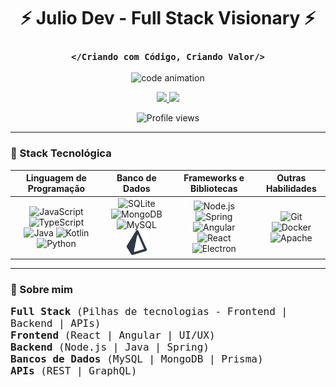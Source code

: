 <h1 align="center">⚡️ Julio Dev - Full Stack Visionary ⚡️</h1>
<h3 align="center"><code>&lt;/Criando com Código, Criando Valor/&gt;</code></h3>

<p align="center">
  <img src="https://media.giphy.com/media/qgQUggAC3Pfv687qPC/giphy.gif" width="380px" alt="code animation"/>
</p>

<p align="center">
  <a href="https://www.linkedin.com/in/seu-link" target="_blank">
    <img src="https://img.shields.io/badge/LinkedIn%20-%230077B5.svg?style=for-the-badge&logo=linkedin&logoColor=white"/>
  </a>
  <a href="https://github.com/juliommsdev" target="_blank">
    <img src="https://img.shields.io/github/followers/juliommsdev?label=GitHub&style=for-the-badge"/>
  </a>
</p>

<p align="center">
  <img src="https://komarev.com/ghpvc/?username=juliommsdev&style=flat-square&color=blue" alt="Profile views" />
</p>

---

### 🚀 Stack Tecnológica


<table align="center">
  <thead>
    <tr>
      <th>Linguagem de Programação</th>
      <th>Banco de Dados</th>
      <th>Frameworks e Bibliotecas</th>
      <th>Outras Habilidades</th>
    </tr>
  </thead>
  <tbody>
    <tr>
      <td align="center">
        <img src="https://cdn.jsdelivr.net/gh/devicons/devicon/icons/javascript/javascript-original.svg" width="40px" title="JavaScript"/>
        <img src="https://cdn.jsdelivr.net/gh/devicons/devicon/icons/typescript/typescript-original.svg" width="40px" title="TypeScript"/>
        <img src="https://cdn.jsdelivr.net/gh/devicons/devicon/icons/java/java-original.svg" width="40px" title="Java"/>
        <img src="https://cdn.jsdelivr.net/gh/devicons/devicon/icons/kotlin/kotlin-original.svg" width="40px" title="Kotlin"/>
        <img src="https://cdn.jsdelivr.net/gh/devicons/devicon/icons/python/python-original.svg" width="40px" title="Python"/>
      </td>
      <td align="center">
        <img src="https://cdn.jsdelivr.net/gh/devicons/devicon/icons/sqlite/sqlite-original.svg" width="40px" title="SQLite"/>
        <img src="https://cdn.jsdelivr.net/gh/devicons/devicon/icons/mongodb/mongodb-original.svg" width="40px" title="MongoDB"/>
        <img src="https://cdn.jsdelivr.net/gh/devicons/devicon/icons/mysql/mysql-original.svg" width="40px" title="MySQL"/>
        <img src="https://raw.githubusercontent.com/devicons/devicon/master/icons/prisma/prisma-original.svg" width="40px" title="Prisma"/>
      </td>
      <td align="center">
        <img src="https://cdn.jsdelivr.net/gh/devicons/devicon/icons/nodejs/nodejs-original.svg" width="40px" title="Node.js"/>
        <img src="https://cdn.jsdelivr.net/gh/devicons/devicon/icons/spring/spring-original.svg" width="40px" title="Spring"/>
        <img src="https://cdn.jsdelivr.net/gh/devicons/devicon/icons/angularjs/angularjs-original.svg" width="40px" title="Angular"/>
        <img src="https://cdn.jsdelivr.net/gh/devicons/devicon/icons/react/react-original.svg" width="40px" title="React"/>
        <img src="https://cdn.jsdelivr.net/gh/devicons/devicon/icons/electron/electron-original.svg" width="40px" title="Electron"/>
      </td>
      <td align="center">
        <img src="https://cdn.jsdelivr.net/gh/devicons/devicon/icons/git/git-original.svg" width="40px" title="Git"/>
        <img src="https://cdn.jsdelivr.net/gh/devicons/devicon/icons/docker/docker-original.svg" width="40px" title="Docker"/>
        <img src="https://cdn.jsdelivr.net/gh/devicons/devicon/icons/apache/apache-original.svg" width="40px" title="Apache"/>
      </td>
    </tr>
  </tbody>
</table>


---

### 🧬 Sobre mim

<p align="left" style="font-family: 'Fira Code', monospace; font-size: 16px;">
  <strong>Full Stack</strong> (Pilhas de tecnologias - Frontend | Backend | APIs)<br>
  <strong>Frontend</strong> (React | Angular | UI/UX)<br>
  <strong>Backend</strong> (Node.js | Java | Spring)<br>
  <strong>Bancos de Dados</strong> (MySQL | MongoDB | Prisma)<br>
  <strong>APIs</strong> (REST | GraphQL)
</p>

